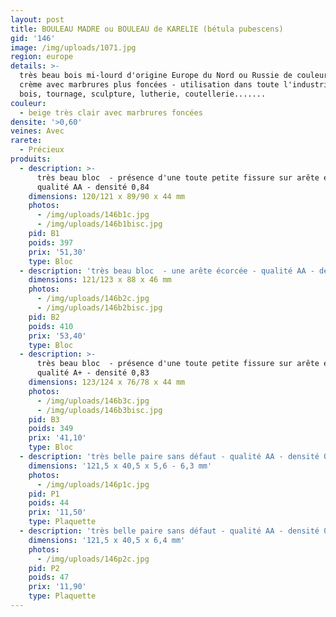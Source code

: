 ```yaml
---
layout: post
title: BOULEAU MADRE ou BOULEAU de KARELIE (bétula pubescens)
gid: '146'
image: /img/uploads/1071.jpg
region: europe
details: >-
  très beau bois mi-lourd d'origine Europe du Nord ou Russie de couleur blanc
  crème avec marbrures plus foncées - utilisation dans toute l'industrie du
  bois, tournage, sculpture, lutherie, coutellerie.......
couleur:
  - beige très clair avec marbrures foncées
densite: '>0,60'
veines: Avec
rarete:
  - Précieux
produits:
  - description: >-
      très beau bloc  - présence d'une toute petite fissure sur arête en bout -
      qualité AA - densité 0,84
    dimensions: 120/121 x 89/90 x 44 mm
    photos:
      - /img/uploads/146b1c.jpg
      - /img/uploads/146b1bisc.jpg
    pid: B1
    poids: 397
    prix: '51,30'
    type: Bloc
  - description: 'très beau bloc  - une arête écorcée - qualité AA - densité 0,83'
    dimensions: 121/123 x 88 x 46 mm
    photos:
      - /img/uploads/146b2c.jpg
      - /img/uploads/146b2bisc.jpg
    pid: B2
    poids: 410
    prix: '53,40'
    type: Bloc
  - description: >-
      très beau bloc  - présence d'une toute petite fissure sur arête en bout -
      qualité A+ - densité 0,83
    dimensions: 123/124 x 76/78 x 44 mm
    photos:
      - /img/uploads/146b3c.jpg
      - /img/uploads/146b3bisc.jpg
    pid: B3
    poids: 349
    prix: '41,10'
    type: Bloc
  - description: 'très belle paire sans défaut - qualité AA - densité 0,78'
    dimensions: '121,5 x 40,5 x 5,6 - 6,3 mm'
    photos:
      - /img/uploads/146p1c.jpg
    pid: P1
    poids: 44
    prix: '11,50'
    type: Plaquette
  - description: 'très belle paire sans défaut - qualité AA - densité 0,74'
    dimensions: '121,5 x 40,5 x 6,4 mm'
    photos:
      - /img/uploads/146p2c.jpg
    pid: P2
    poids: 47
    prix: '11,90'
    type: Plaquette
---
```


